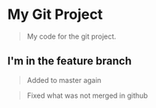 # My Git Project

> My code for the git project.

## I'm in the feature branch

> Added to master again

> Fixed what was not merged in github

